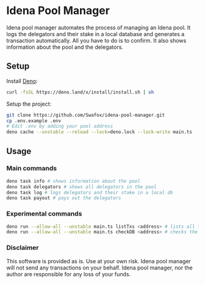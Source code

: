 # Idena Pool Manager

Idena pool manager automates the process of managing an Idena pool. It logs the delegators and their stake in a local database and generates a transaction automatically. All you have to do is to confirm. It also shows information about the pool and the delegators.

## Setup

Install [Deno](https://deno.com/manual@v1.33.3/getting_started/installation):

```bash
curl -fsSL https://deno.land/x/install/install.sh | sh
```

Setup the project:

```bash
git clone https://github.com/Swafox/idena-pool-manager.git
cp .env.example .env
# Edit .env by adding your pool address
deno cache --unstable --reload --lock=deno.lock --lock-write main.ts
```

## Usage

### Main commands

```bash
deno task info # shows information about the pool
deno task delegators # shows all delegators in the pool
deno task log # logs delegators and their stake in a local db
deno task payout # pays out the delegators
```

### Experimental commands

```bash
deno run --allow-all --unstable main.ts listTxs <address> # lists all transactions for an address
deno run --allow-all --unstable main.ts checkDB <address> # checks the local db entry for the given address
```

### Disclaimer

This software is provided as is. Use at your own risk. Idena pool manager will not send any transactions on your behalf. Idena pool manager, nor the author are responsible for any loss of your funds.
